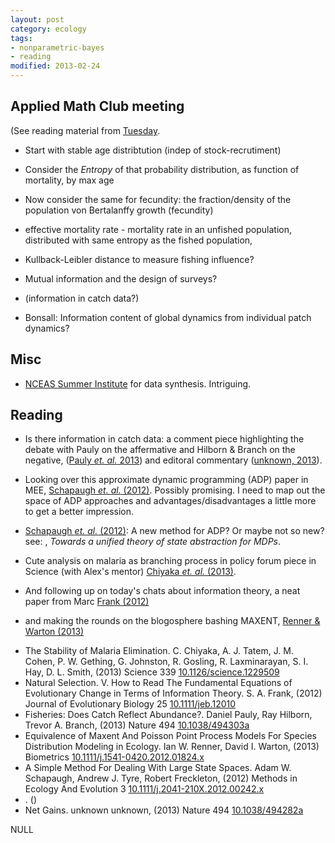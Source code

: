 ```yaml
---
layout: post
category: ecology
tags: 
- nonparametric-bayes
- reading
modified: 2013-02-24
---
```



Applied Math Club meeting
-------------------------

(See reading material from [Tuesday](/2013/02/19/notes.html).  

- Start with stable age distribtution (indep of stock-recrutiment)
- Consider the *Entropy* of that probability distribution, as function of mortality, by max age
- Now consider the same for fecundity: the fraction/density of the population von Bertalanffy growth (fecundity)
- effective mortality rate - mortality rate in an unfished population, distributed with same entropy as the fished population, 
- Kullback-Leibler distance to measure fishing influence?


- Mutual information and the design of surveys?
- (information in catch data?)
- Bonsall: Information content of global dynamics from individual patch dynamics?

Misc
----

* [NCEAS Summer Institute](http://www.nceas.ucsb.edu/news/nceas-summer-institute-2013) for data synthesis.  Intriguing. 

Reading
-------

* Is there information in catch data: a comment piece highlighting the debate with Pauly on the affermative and Hilborn & Branch on the negative, (<a href="http://dx.doi.org/10.1038/494303a" property="http://purl.org/spar/cito/discusses" >Pauly _et. al._ 2013</a>) and editoral commentary (<a href="http://dx.doi.org/10.1038/494282a" property="http://purl.org/spar/cito/discusses" >unknown, 2013</a>).  

* Looking over this approximate dynamic programming (ADP) paper in MEE, <a href="http://dx.doi.org/10.1111/j.2041-210X.2012.00242.x" property="http://purl.org/spar/cito/discusses" >Schapaugh _et. al._ (2012)</a>.  Possibly promising.  I need to map out the space of ADP approaches and advantages/disadvantages a little more to get a better impression.  


* <a href="http://dx.doi.org/10.1111/j.2041-210X.2012.00242.x" property="http://purl.org/spar/cito/discusses" >Schapaugh _et. al._ (2012)</a>: A new method for ADP? Or maybe not so new? see: <a href="http://www.cs.rutgers.edu/~lihong/pub/Li06Towards.pdf" property="http://purl.org/spar/cito/discusses" ></a>, _Towards a unified theory of state abstraction for MDPs_.

* Cute analysis on malaria as branching process in policy forum piece in Science (with Alex's mentor) <a href="http://dx.doi.org/10.1126/science.1229509" property="http://purl.org/spar/cito/discusses" >Chiyaka _et. al._ (2013)</a>.

* And following up on today's chats about information theory, a neat paper from Marc <a href="http://dx.doi.org/10.1111/jeb.12010" property="http://purl.org/spar/cito/discusses" >Frank (2012)</a>

* and making the rounds on the blogosphere bashing MAXENT, <a href="http://dx.doi.org/10.1111/j.1541-0420.2012.01824.x" property="http://purl.org/spar/cito/discusses" >Renner & Warton (2013)</a>


<div prefix="dc: http://purl.org/dc/terms/,
                      bibo: http://purl.org/ontology/bibo/,
                      foaf: http://xmlns.com/foaf/spec/,
                      biro: http://purl.org/spar/biro/"
        property="http://purl.org/spar/biro/ReferenceList"> <ul class='bibliography'> 
<li> <span property="dc:title">The Stability of Malaria Elimination.</span> <span property="dc:creator"> <span property="foaf:givenName">C.</span> <span property="foaf:familyName">Chiyaka</span>, </span><span property="dc:creator"> <span property="foaf:givenName">A. J.</span> <span property="foaf:familyName">Tatem</span>, </span><span property="dc:creator"> <span property="foaf:givenName">J. M.</span> <span property="foaf:familyName">Cohen</span>, </span><span property="dc:creator"> <span property="foaf:givenName">P. W.</span> <span property="foaf:familyName">Gething</span>, </span><span property="dc:creator"> <span property="foaf:givenName">G.</span> <span property="foaf:familyName">Johnston</span>, </span><span property="dc:creator"> <span property="foaf:givenName">R.</span> <span property="foaf:familyName">Gosling</span>, </span><span property="dc:creator"> <span property="foaf:givenName">R.</span> <span property="foaf:familyName">Laxminarayan</span>, </span><span property="dc:creator"> <span property="foaf:givenName">S. I.</span> <span property="foaf:familyName">Hay</span>, </span><span property="dc:creator"> <span property="foaf:givenName">D. L.</span> <span property="foaf:familyName">Smith</span>, </span>  (<span property="dc:date">2013</span>)  <span rel="http://purl.org/dc/terms/isPartOf" 
                            resource="[http://purl.org/dc/terms/journal]">
                        <span property="http://purl.org/dc/terms/title"
                                content=" Science ">
                        </span>
                          <span property="bibo:shortTitle"> Science </span>
               </span>  <span property="bibo:volume">339</span>    <a property="bibo:doi" href="http://dx.doi.org/10.1126/science.1229509">10.1126/science.1229509</a> </li>
<li> <span property="dc:title">Natural Selection. V. How to Read The Fundamental Equations of Evolutionary Change in Terms of Information Theory.</span> <span property="dc:creator"> <span property="foaf:givenName">S. A.</span> <span property="foaf:familyName">Frank</span>, </span>  (<span property="dc:date">2012</span>)  <span rel="http://purl.org/dc/terms/isPartOf" 
                            resource="[http://purl.org/dc/terms/journal]">
                        <span property="http://purl.org/dc/terms/title"
                                content=" Journal of Evolutionary Biology ">
                        </span>
                          <span property="bibo:shortTitle"> Journal of Evolutionary Biology </span>
               </span>  <span property="bibo:volume">25</span>    <a property="bibo:doi" href="http://dx.doi.org/10.1111/jeb.12010">10.1111/jeb.12010</a> </li>
<li> <span property="dc:title">Fisheries: Does Catch Reflect Abundance?.</span> <span property="dc:creator"> <span property="foaf:givenName">Daniel</span> <span property="foaf:familyName">Pauly</span>, </span><span property="dc:creator"> <span property="foaf:givenName">Ray</span> <span property="foaf:familyName">Hilborn</span>, </span><span property="dc:creator"> <span property="foaf:givenName">Trevor A.</span> <span property="foaf:familyName">Branch</span>, </span>  (<span property="dc:date">2013</span>)  <span rel="http://purl.org/dc/terms/isPartOf" 
                            resource="[http://purl.org/dc/terms/journal]">
                        <span property="http://purl.org/dc/terms/title"
                                content=" Nature ">
                        </span>
                          <span property="bibo:shortTitle"> Nature </span>
               </span>  <span property="bibo:volume">494</span>    <a property="bibo:doi" href="http://dx.doi.org/10.1038/494303a">10.1038/494303a</a> </li>
<li> <span property="dc:title">Equivalence of Maxent And Poisson Point Process Models For Species Distribution Modeling in Ecology.</span> <span property="dc:creator"> <span property="foaf:givenName">Ian W.</span> <span property="foaf:familyName">Renner</span>, </span><span property="dc:creator"> <span property="foaf:givenName">David I.</span> <span property="foaf:familyName">Warton</span>, </span>  (<span property="dc:date">2013</span>)  <span rel="http://purl.org/dc/terms/isPartOf" 
                            resource="[http://purl.org/dc/terms/journal]">
                        <span property="http://purl.org/dc/terms/title"
                                content=" Biometrics ">
                        </span>
                          <span property="bibo:shortTitle"> Biometrics </span>
               </span>     <a property="bibo:doi" href="http://dx.doi.org/10.1111/j.1541-0420.2012.01824.x">10.1111/j.1541-0420.2012.01824.x</a> </li>
<li> <span property="dc:title">A Simple Method For Dealing With Large State Spaces.</span> <span property="dc:creator"> <span property="foaf:givenName">Adam W.</span> <span property="foaf:familyName">Schapaugh</span>, </span><span property="dc:creator"> <span property="foaf:givenName">Andrew J.</span> <span property="foaf:familyName">Tyre</span>, </span><span property="dc:creator"> <span property="foaf:givenName">Robert</span> <span property="foaf:familyName">Freckleton</span>, </span>  (<span property="dc:date">2012</span>)  <span rel="http://purl.org/dc/terms/isPartOf" 
                            resource="[http://purl.org/dc/terms/journal]">
                        <span property="http://purl.org/dc/terms/title"
                                content=" Methods in Ecology And Evolution ">
                        </span>
                          <span property="bibo:shortTitle"> Methods in Ecology And Evolution </span>
               </span>  <span property="bibo:volume">3</span>    <a property="bibo:doi" href="http://dx.doi.org/10.1111/j.2041-210X.2012.00242.x">10.1111/j.2041-210X.2012.00242.x</a> </li>
<li> <span property="dc:title">.</span> <span property="dc:creator">  </span>  (<span property="dc:date"></span>)  <span rel="http://purl.org/dc/terms/isPartOf" 
                            resource="[http://purl.org/dc/terms/journal]">
                        <span property="http://purl.org/dc/terms/title"
                                content="  ">
                        </span>
                          <span property="bibo:shortTitle">  </span>
               </span>     <a property="bibo:doi" href="http://dx.doi.org/"></a> </li>
<li> <span property="dc:title">Net Gains.</span> <span property="dc:creator"> <span property="foaf:givenName">unknown</span> <span property="foaf:familyName">unknown</span>, </span>  (<span property="dc:date">2013</span>)  <span rel="http://purl.org/dc/terms/isPartOf" 
                            resource="[http://purl.org/dc/terms/journal]">
                        <span property="http://purl.org/dc/terms/title"
                                content=" Nature ">
                        </span>
                          <span property="bibo:shortTitle"> Nature </span>
               </span>  <span property="bibo:volume">494</span>    <a property="bibo:doi" href="http://dx.doi.org/10.1038/494282a">10.1038/494282a</a> </li>
 </ul>
</div>
NULL

